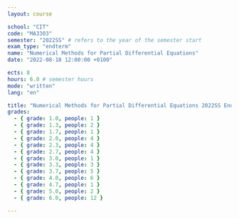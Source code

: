 ```yaml
---
layout: course

school: "CIT"
code: "MA3303"
semester: "2022SS" # refers to the year of the semester start
exam_type: "endterm"
name: "Numerical Methods for Partial Differential Equations"
date: "2022-08-18 12:00:00 +0100"

ects: 8
hours: 6.0 # semester hours
mode: "written"
lang: "en"

title: "Numerical Methods for Partial Differential Equations 2022SS Endterm"
grades:
  - { grade: 1.0, people: 1 }
  - { grade: 1.3, people: 2 }
  - { grade: 1.7, people: 1 }
  - { grade: 2.0, people: 4 }
  - { grade: 2.3, people: 4 }
  - { grade: 2.7, people: 4 }
  - { grade: 3.0, people: 1 }
  - { grade: 3.3, people: 3 }
  - { grade: 3.7, people: 5 }
  - { grade: 4.0, people: 6 }
  - { grade: 4.7, people: 1 }
  - { grade: 5.0, people: 2 }
  - { grade: 6.0, people: 12 }

---
```



